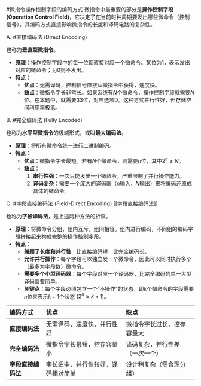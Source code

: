 #微指令操作控制字段的编码方式
微指令中最重要的部分是**操作控制字段 (Operation Control Field)**，它决定了在当前时钟周期要发出哪些微命令（控制信号）。其编码方式直接影响微指令的长度和译码电路的复杂性。

A. #直接编码法 (Direct Encoding)

也称为**垂直型微指令**。
*   **原理**：操作控制字段中的每一位都直接对应一个微命令。某位为1，表示发出对应的微命令；为0则不发出。
*   **特点**：
    *   **优点**：无需译码，控制信号直接从微指令中获得，速度快。
    *   **缺点**：微指令字长非常长。如果系统有$N$个微命令，操作控制字段就需要$N$位。在本题中，就需要33位，对应选项D。这种方式并行性好，但存储空间利用率极低。

B.  #完全编码法 (Fully Encoded)

也称为**水平型微指令**的极端形式，或叫**最大编码法**。
*   **原理**：将所有微命令统一进行二进制编码。
*   **特点**：
    *   **优点**：微指令字长最短。若有$N$个微命令，则需要$n$位，其中$2^n \ge N$。
    *   **缺点**：
        1.  **串行性强**：一次只能发出一个微命令，严重限制了并行操作能力。
        2.  **译码复杂**：需要一个庞大的译码器（$n$输入，$N$输出）来将编码还原成具体的微命令。

C. #字段直接编码法 (Field-Direct Encoding) [[字段直接编码法]] 

也称为**字段译码法**，是上述两种方法的折衷。
*   **原理**：将微命令分组，组内互斥，组间相容。组内进行编码，不同组的编码字段拼接起来构成完整的操作控制字段。
*   **特点**：
    *   **兼顾了长度和并行性**：比直接编码短，比完全编码长。
    *   **允许并行操作**：每个字段可以独立发一个微命令，因此可以同时执行多个（最多为字段数）微命令。
    *   **需要多个小型译码器**：每个字段对应一个译码器，比完全编码的单一大型译码器要简单。
    *   **关键点**：每个字段必须包含一个“不操作”的状态，即$k$个微命令的字段需要$n$位来表示$k+1$个状态 ($2^n \ge k+1$)。

| 编码方式 | 优点 | 缺点 |
| :--- | :--- | :--- |
| **直接编码法** | 无需译码，速度快，并行性好 | 微指令字长过长，控存容量大 |
| **完全编码法** | 微指令字长最短，控存容量小 | 译码复杂，并行性差（一次一个） |
| **字段直接编码法** | 字长适中，并行性较好，译码相对简单 | 设计稍复杂（需合理分组） |
